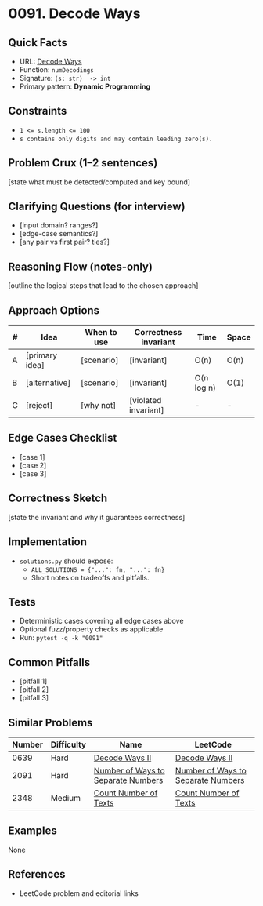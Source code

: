 # 0091. Decode Ways

## Quick Facts

- URL: [Decode Ways](https://leetcode.com/problems/decode-ways/)
- Function: `numDecodings`
- Signature: `(s: str)  -> int`
- Primary pattern: **Dynamic Programming**

## Constraints

- `1 <= s.length <= 100`
- `s contains only digits and may contain leading zero(s).`

## Problem Crux (1–2 sentences)

[state what must be detected/computed and key bound]

## Clarifying Questions (for interview)

- [input domain? ranges?]
- [edge-case semantics?]
- [any pair vs first pair? ties?]

## Reasoning Flow (notes-only)

[outline the logical steps that lead to the chosen approach]

## Approach Options

| # | Idea | When to use | Correctness invariant | Time | Space |
|---|------|-------------|-----------------------|------|-------|
| A | [primary idea] | [scenario] | [invariant] | O(n) | O(n) |
| B | [alternative] | [scenario] | [invariant] | O(n log n) | O(1) |
| C | [reject] | [why not] | [violated invariant] | - | - |

## Edge Cases Checklist

- [case 1]
- [case 2]
- [case 3]

## Correctness Sketch

[state the invariant and why it guarantees correctness]

## Implementation

- `solutions.py` should expose:
  - `ALL_SOLUTIONS = {"...": fn, "...": fn}`
  - Short notes on tradeoffs and pitfalls.

## Tests

- Deterministic cases covering all edge cases above
- Optional fuzz/property checks as applicable
- Run: `pytest -q -k "0091"`

## Common Pitfalls

- [pitfall 1]
- [pitfall 2]
- [pitfall 3]

## Similar Problems

| Number | Difficulty | Name | LeetCode |
|---|---|---|---|
| 0639 | Hard | [Decode Ways II](../0639-decode-ways-ii/readme.md) | [Decode Ways II](https://leetcode.com/problems/decode-ways-ii/) |
| 2091 | Hard | [Number of Ways to Separate Numbers](../2091-number-of-ways-to-separate-numbers/readme.md) | [Number of Ways to Separate Numbers](https://leetcode.com/problems/number-of-ways-to-separate-numbers/) |
| 2348 | Medium | [Count Number of Texts](../2348-count-number-of-texts/readme.md) | [Count Number of Texts](https://leetcode.com/problems/count-number-of-texts/) |

## Examples

None

## References

- LeetCode problem and editorial links
